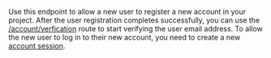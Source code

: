 Use this endpoint to allow a new user to register a new account in your project. After the user registration completes successfully, you can use the [/account/verfication](https://appwrite.io/docs/references/cloud/client-web/account#createVerification) route to start verifying the user email address. To allow the new user to log in to their new account, you need to create a new [account session](https://appwrite.io/docs/references/cloud/client-web/account#createEmailSession).
